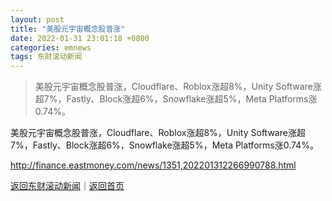 ```yaml
---
layout: post
title: "美股元宇宙概念股普涨"
date: 2022-01-31 23:01:18 +0800
categories: emnews
tags: 东财滚动新闻
---
```

> 美股元宇宙概念股普涨，Cloudflare、Roblox涨超8%，Unity Software涨超7%，Fastly、Block涨超6%，Snowflake涨超5%，Meta Platforms涨0.74%。

<p>美股元宇宙概念股普涨，Cloudflare、Roblox涨超8%，Unity Software涨超7%，Fastly、Block涨超6%，Snowflake涨超5%，Meta Platforms涨0.74%。</p>

<http://finance.eastmoney.com/news/1351,202201312266990788.html>

[返回东财滚动新闻](//finews.withounder.com/emnews/)｜[返回首页](//finews.withounder.com/)